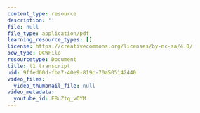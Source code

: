 ```yaml
---
content_type: resource
description: ''
file: null
file_type: application/pdf
learning_resource_types: []
license: https://creativecommons.org/licenses/by-nc-sa/4.0/
ocw_type: OCWFile
resourcetype: Document
title: t1 transcript
uid: 9ffed60d-fba7-40e9-819c-70a505142440
video_files:
  video_thumbnail_file: null
video_metadata:
  youtube_id: E8uZtq_vOYM
---
```

